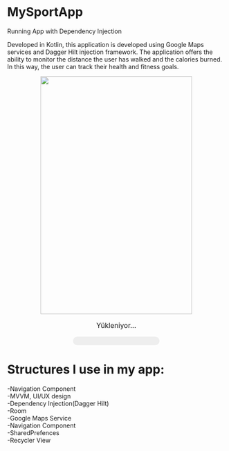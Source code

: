 # MySportApp
Running App with Dependency Injection

Developed in Kotlin, this application is developed using Google Maps services and Dagger Hilt injection framework. The application offers the ability to monitor the distance the user has walked and the calories burned. In this way, the user can track their health and fitness goals.

<div style="display: flex; align-items: center; justify-content: center; flex-direction: column;">
  <img src="https://github.com/erkocali1/ss/blob/master/app/src/main/res/drawable/gif.gif" width="350" height="550">
  <p id="loadingText" style="text-align: center; font-size: 16px;">Yükleniyor...</p>
  <div style="width: 200px; height: 20px; background-color: #eee; border-radius: 10px;">
    <div id="progressBar" style="width: 0%; height: 100%; background-color: #4287f5; border-radius: 10px;"></div>
  </div>
</div>

<script>
  // İlerleme çubuğunu güncellemek için JavaScript kullanıyoruz
  var progressBar = document.getElementById('progressBar');
  var loadingText = document.getElementById('loadingText');
  
  // İlerleme çubuğunun değerini güncellemek için bir fonksiyon
  function updateProgress(progress) {
    progressBar.style.width = progress + '%';
  }
  
  // İlerleme çubuğunu animasyonlu olarak güncellemek için bir döngü
  var progress = 0;
  var interval = setInterval(function() {
    progress += 10;
    updateProgress(progress);
    
    if (progress >= 100) {
      clearInterval(interval);
      loadingText.textContent = 'Tamamlandı';
    }
  }, 500);
</script>


 
  <h1>   Structures I use in my app: </h1>
   <p>
-Navigation Component <br>
-MVVM, UI/UX design <br>
-Dependency Injection(Dagger Hilt) <br>
-Room <br>
-Google Maps Service <br>
-Navigation Component <br>
-SharedPrefences <br>
-Recycler View  <br>
   <p>
